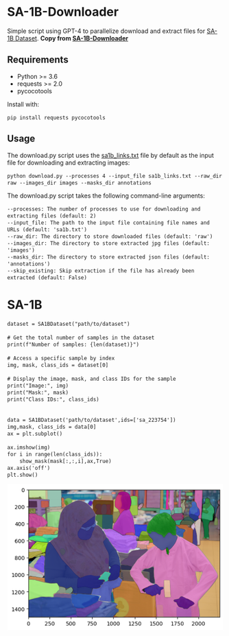 

# SA-1B-Downloader

Simple script using GPT-4 to parallelize download and extract files for [SA-1B Dataset](https://ai.facebook.com/datasets/segment-anything/). 
**Copy from [SA-1B-Downloader](https://github.com/KKallidromitis/SA-1B-Downloader)**
## Requirements
* Python >= 3.6
* requests >= 2.0
* pycocotools 

Install with:
```
pip install requests pycocotools
```

## Usage

The download.py script uses the [sa1b_links.txt](https://ai.facebook.com/datasets/segment-anything-downloads/) file by default as the input file for downloading and extracting images:

```
python download.py --processes 4 --input_file sa1b_links.txt --raw_dir raw --images_dir images --masks_dir annotations
```

The download.py script takes the following command-line arguments:

    --processes: The number of processes to use for downloading and extracting files (default: 2)
    --input_file: The path to the input file containing file names and URLs (default: 'sa1b.txt')
    --raw_dir: The directory to store downloaded files (default: 'raw')
    --images_dir: The directory to store extracted jpg files (default: 'images')
    --masks_dir: The directory to store extracted json files (default: 'annotations')
    --skip_existing: Skip extraction if the file has already been extracted (default: False)
    

# SA-1B 

```
dataset = SA1BDataset("path/to/dataset")

# Get the total number of samples in the dataset
print(f"Number of samples: {len(dataset)}")

# Access a specific sample by index
img, mask, class_ids = dataset[0]

# Display the image, mask, and class IDs for the sample
print("Image:", img)
print("Mask:", mask)
print("Class IDs:", class_ids)


data = SA1BDataset('path/to/dataset',ids=['sa_223754'])
img,mask, class_ids = data[0]
ax = plt.subplot()

ax.imshow(img)
for i in range(len(class_ids)):
    show_mask(mask[:,:,i],ax,True)
ax.axis('off')
plt.show()
```

![sample](./sample.png)